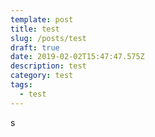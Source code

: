 ```yaml
---
template: post
title: test
slug: /posts/test
draft: true
date: 2019-02-02T15:47:47.575Z
description: test
category: test
tags:
  - test
---
```

s
